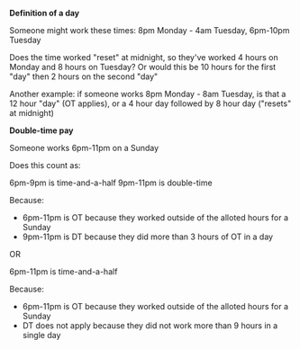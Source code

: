 **Definition of a day**

Someone might work these times: 8pm Monday - 4am Tuesday, 6pm-10pm Tuesday

Does the time worked "reset" at midnight, so they've worked 4 hours on Monday and 8 hours on Tuesday? Or would this be 10 hours for the first "day" then 2 hours on the second "day"

Another example: if someone works 8pm Monday - 8am Tuesday, is that a 12 hour "day" (OT applies), or a 4 hour day followed by 8 hour day ("resets" at midnight)

**Double-time pay**

Someone works 6pm-11pm on a Sunday

Does this count as:

6pm-9pm is time-and-a-half
9pm-11pm is double-time

Because:

- 6pm-11pm is OT because they worked outside of the alloted hours for a Sunday
- 9pm-11pm is DT because they did more than 3 hours of OT in a day

OR

6pm-11pm is time-and-a-half

Because:

- 6pm-11pm is OT because they worked outside of the alloted hours for a Sunday
- DT does not apply because they did not work more than 9 hours in a single day

